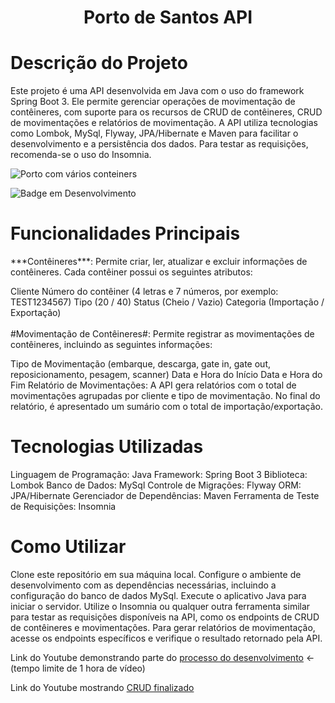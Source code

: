 <h1 align="center"> Porto de Santos API </h1>

<h1>Descrição do Projeto</h1>
Este projeto é uma API desenvolvida em Java com o uso do framework Spring Boot 3. Ele permite gerenciar operações de movimentação de contêineres, com suporte para os recursos de CRUD de contêineres, CRUD de movimentações e relatórios de movimentação. A API utiliza tecnologias como Lombok, MySql, Flyway, JPA/Hibernate e Maven para facilitar o desenvolvimento e a persistência dos dados. Para testar as requisições, recomenda-se o uso do Insomnia.

![Porto com vários conteiners](https://s2-g1.glbimg.com/tJyofHaT7PknNkbBkYqTmt7YQOc=/0x0:796x529/984x0/smart/filters:strip_icc()/i.s3.glbimg.com/v1/AUTH_59edd422c0c84a879bd37670ae4f538a/internal_photos/bs/2020/C/V/bXc9JCTR2ZSaAvoJSkgA/porto.jpg)


![Badge em Desenvolvimento](http://img.shields.io/static/v1?label=STATUS&message=EM%20DESENVOLVIMENTO&color=GREEN&style=for-the-badge)


<h1>Funcionalidades Principais</h1>
***Contêineres***: Permite criar, ler, atualizar e excluir informações de contêineres. Cada contêiner possui os seguintes atributos:

Cliente
Número do contêiner (4 letras e 7 números, por exemplo: TEST1234567)
Tipo (20 / 40)
Status (Cheio / Vazio)
Categoria (Importação / Exportação)<br><br>
#Movimentação de Contêineres#: Permite registrar as movimentações de contêineres, incluindo as seguintes informações:

Tipo de Movimentação (embarque, descarga, gate in, gate out, reposicionamento, pesagem, scanner)
Data e Hora do Início
Data e Hora do Fim
Relatório de Movimentações: A API gera relatórios com o total de movimentações agrupadas por cliente e tipo de movimentação. No final do relatório, é apresentado um sumário com o total de importação/exportação.

<h1>Tecnologias Utilizadas</h1>
Linguagem de Programação: Java
Framework: Spring Boot 3
Biblioteca: Lombok
Banco de Dados: MySql
Controle de Migrações: Flyway
ORM: JPA/Hibernate
Gerenciador de Dependências: Maven
Ferramenta de Teste de Requisições: Insomnia

<h1>Como Utilizar</h1>
Clone este repositório em sua máquina local.
Configure o ambiente de desenvolvimento com as dependências necessárias, incluindo a configuração do banco de dados MySql.
Execute o aplicativo Java para iniciar o servidor.
Utilize o Insomnia ou qualquer outra ferramenta similar para testar as requisições disponíveis na API, como os endpoints de CRUD de contêineres e movimentações.
Para gerar relatórios de movimentação, acesse os endpoints específicos e verifique o resultado retornado pela API.

Link do Youtube demonstrando parte do [processo do desenvolvimento](https://youtu.be/4SXlMr3HTPM) <- (tempo limite de 1 hora de vídeo)

Link do Youtube mostrando [CRUD finalizado](https://youtu.be/1Vg4cvO07mk)

